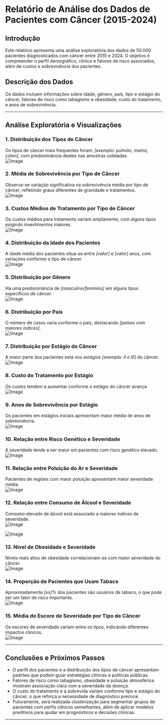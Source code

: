# Relatório de Análise dos Dados de Pacientes com Câncer (2015-2024)

## Introdução

Este relatório apresenta uma análise exploratória dos dados de 50.000 pacientes diagnosticados com câncer entre 2015 e 2024. O objetivo é compreender o perfil demográfico, clínico e fatores de risco associados, além de custos e sobrevivência dos pacientes.

## Descrição dos Dados

Os dados incluem informações sobre idade, gênero, país, tipo e estágio do câncer, fatores de risco como tabagismo e obesidade, custo do tratamento, e anos de sobrevivência.

---

## Análise Exploratória e Visualizações

### 1. Distribuição dos Tipos de Câncer  
Os tipos de câncer mais frequentes foram: *[exemplo: pulmão, mama, cólon]*, com predominância destes nas amostras coletadas.  
![Image](https://github.com/user-attachments/assets/cd57e816-8609-4a0d-bce8-172f1b0ddb92)

### 2. Média de Sobrevivência por Tipo de Câncer  
Observa-se variação significativa na sobrevivência média por tipo de câncer, refletindo graus diferentes de gravidade e tratamentos.  
![Image](https://github.com/user-attachments/assets/37a49d44-09a9-4a5e-a763-a837bab778f5)

### 3. Custos Médios de Tratamento por Tipo de Câncer  
Os custos médios para tratamento variam amplamente, com alguns tipos exigindo investimentos maiores.  
![Image](https://github.com/user-attachments/assets/ab4e9e70-ece5-4452-b993-8f312ee1936e)

### 4. Distribuição da Idade dos Pacientes  
A idade média dos pacientes situa-se entre *[valor]* e *[valor]* anos, com variações conforme o tipo de câncer.  
![Image](https://github.com/user-attachments/assets/00e305d8-48e8-4e8e-8e14-85ec15d6bfff)

### 5. Distribuição por Gênero  
Há uma predominância de *[masculino/feminino]* em alguns tipos específicos de câncer.  
![Image](https://github.com/user-attachments/assets/5088ac9b-3587-4164-89e2-be4087c79684)

### 6. Distribuição por País  
O número de casos varia conforme o país, destacando *[países com maiores índices]*.  
![Image](https://github.com/user-attachments/assets/d2a042bd-e854-4576-9ffb-fcfd38b91773)

### 7. Distribuição por Estágio do Câncer  
A maior parte dos pacientes está nos estágios *[exemplo: II e III]* do câncer.  
![Image](https://github.com/user-attachments/assets/eaddfb8e-f00a-49b5-8922-6aec4d9a508e)

### 8. Custo do Tratamento por Estágio  
Os custos tendem a aumentar conforme o estágio do câncer avança.  
![Image](https://github.com/user-attachments/assets/3cfbf810-966b-4e3a-8769-d2b936357d53)

### 9. Anos de Sobrevivência por Estágio  
Os pacientes em estágios iniciais apresentam maior média de anos de sobrevivência.  
![Image](https://github.com/user-attachments/assets/6915ee5d-c264-4bd8-a98d-c12760435aaa)

### 10. Relação entre Risco Genético e Severidade  
A severidade tende a ser maior em pacientes com risco genético elevado.  
![Image](https://github.com/user-attachments/assets/d841911f-7f9e-4178-8e2d-a59107fcfd1b)

### 11. Relação entre Poluição do Ar e Severidade  
Pacientes de regiões com maior poluição apresentam maior severidade média.  
![Image](https://github.com/user-attachments/assets/ee7bc8df-2476-44bf-aa2e-12075a6893be)

### 12. Relação entre Consumo de Álcool e Severidade  
Consumo elevado de álcool está associado a maiores índices de severidade.  
![Image](https://github.com/user-attachments/assets/d98ab3a0-4068-4d9c-8484-a467de106d36)

![Image](https://github.com/user-attachments/assets/6df1629f-72bc-4e9c-9f69-16e8d87e05f4)

### 13. Nível de Obesidade e Severidade  
Níveis mais altos de obesidade correlacionam-se com maior severidade do câncer.  
![Image](https://github.com/user-attachments/assets/4af79d2e-70e8-4f62-b51d-71f4202e17c5)

### 14. Proporção de Pacientes que Usam Tabaco  
Aproximadamente *[xx]%* dos pacientes são usuários de tabaco, o que pode ser um fator de risco importante.  
![Image](https://github.com/user-attachments/assets/f0efd5cf-a014-4461-a9ef-2f23bcb127d4)

### 15. Média do Escore de Severidade por Tipo de Câncer  
Os escores de severidade variam entre os tipos, indicando diferentes impactos clínicos.  
![Image](https://github.com/user-attachments/assets/9e8d1729-0651-4eb0-a3b0-4acda8dca260)

---

## Conclusões e Próximos Passos

- O perfil dos pacientes e a distribuição dos tipos de câncer apresentam padrões que podem guiar estratégias clínicas e políticas públicas.
- Fatores de risco como tabagismo, obesidade e poluição atmosférica mostram associação clara com a severidade da doença.
- O custo do tratamento e a sobrevida variam conforme tipo e estágio do câncer, o que reforça a necessidade de diagnóstico precoce.
- Futuramente, será realizada clusterização para segmentar grupos de pacientes com perfis clínicos semelhantes, além de aplicar modelos preditivos para ajudar em prognósticos e decisões clínicas.

--- 
